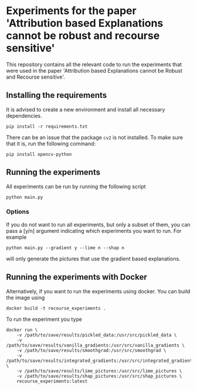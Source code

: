 # Experiments for the paper 'Attribution based Explanations cannot be robust and recourse sensitive'

This repository contains all the relevant code to run the experiments that were used in the paper
'Attribution based Explanations cannot be Robust and Recourse sensitive'. 

## Installing the requirements
It is advised to create a new environment and install all necessary dependencies. 
```
pip install -r requirements.txt
```

There can be an issue that the package `cv2` is not installed. To make sure that it is, run the 
following command:

```
pip install opencv-python
```

## Running the experiments
All experiments can be run by running the following script
```
python main.py 
```

### Options
If you do not want to run all experiments, but only a subset of them, you can pass a [y/n] argument 
indicating which experiments you want to run. For example
```
python main.py --gradient y --lime n --shap n
```
will only generate the pictures that use the gradient based explanations.


## Running the experiments with Docker

Alternatively, if you want to run the experiments using docker. You can build the image using
```
docker build -t recourse_experiments . 
```
To run the experiment you type
```
docker run \
    -v /path/to/save/results/pickled_data:/usr/src/pickled_data \
    -v /path/to/save/results/vanilla_gradients:/usr/src/vanilla_gradients \
    -v /path/to/save/results/smoothgrad:/usr/src/smoothgrad \
    -v /path/to/save/results/integrated_gradients:/usr/src/integrated_gradients \
    -v /path/to/save/results/lime_pictures:/usr/src/lime_pictures \
    -v /path/to/save/results/shap_pictures:/usr/src/shap_pictures \
    recourse_experiments:latest
```
